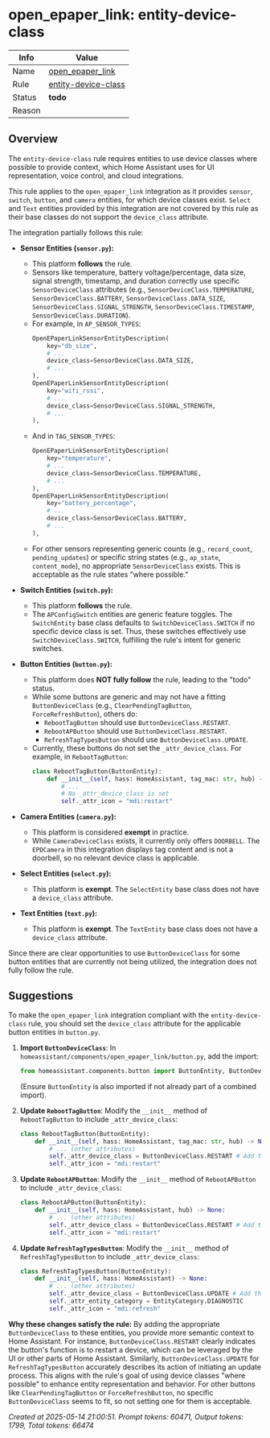 # open_epaper_link: entity-device-class

| Info   | Value                                                                    |
|--------|--------------------------------------------------------------------------|
| Name   | [open_epaper_link](https://www.home-assistant.io/integrations/open_epaper_link/) |
| Rule   | [entity-device-class](https://developers.home-assistant.io/docs/core/integration-quality-scale/rules/entity-device-class)                                                     |
| Status | **todo**                                                                 |
| Reason |                                                                          |

## Overview

The `entity-device-class` rule requires entities to use device classes where possible to provide context, which Home Assistant uses for UI representation, voice control, and cloud integrations.

This rule applies to the `open_epaper_link` integration as it provides `sensor`, `switch`, `button`, and `camera` entities, for which device classes exist. `Select` and `Text` entities provided by this integration are not covered by this rule as their base classes do not support the `device_class` attribute.

The integration partially follows this rule:

*   **Sensor Entities (`sensor.py`):**
    *   This platform **follows** the rule.
    *   Sensors like temperature, battery voltage/percentage, data size, signal strength, timestamp, and duration correctly use specific `SensorDeviceClass` attributes (e.g., `SensorDeviceClass.TEMPERATURE`, `SensorDeviceClass.BATTERY`, `SensorDeviceClass.DATA_SIZE`, `SensorDeviceClass.SIGNAL_STRENGTH`, `SensorDeviceClass.TIMESTAMP`, `SensorDeviceClass.DURATION`).
    *   For example, in `AP_SENSOR_TYPES`:
        ```python
        OpenEPaperLinkSensorEntityDescription(
            key="db_size",
            # ...
            device_class=SensorDeviceClass.DATA_SIZE,
            # ...
        ),
        OpenEPaperLinkSensorEntityDescription(
            key="wifi_rssi",
            # ...
            device_class=SensorDeviceClass.SIGNAL_STRENGTH,
            # ...
        ),
        ```
    *   And in `TAG_SENSOR_TYPES`:
        ```python
        OpenEPaperLinkSensorEntityDescription(
            key="temperature",
            # ...
            device_class=SensorDeviceClass.TEMPERATURE,
            # ...
        ),
        OpenEPaperLinkSensorEntityDescription(
            key="battery_percentage",
            # ...
            device_class=SensorDeviceClass.BATTERY,
            # ...
        ),
        ```
    *   For other sensors representing generic counts (e.g., `record_count`, `pending_updates`) or specific string states (e.g., `ap_state`, `content_mode`), no appropriate `SensorDeviceClass` exists. This is acceptable as the rule states "where possible."

*   **Switch Entities (`switch.py`):**
    *   This platform **follows** the rule.
    *   The `APConfigSwitch` entities are generic feature toggles. The `SwitchEntity` base class defaults to `SwitchDeviceClass.SWITCH` if no specific device class is set. Thus, these switches effectively use `SwitchDeviceClass.SWITCH`, fulfilling the rule's intent for generic switches.

*   **Button Entities (`button.py`):**
    *   This platform does **NOT fully follow** the rule, leading to the "todo" status.
    *   While some buttons are generic and may not have a fitting `ButtonDeviceClass` (e.g., `ClearPendingTagButton`, `ForceRefreshButton`), others do:
        *   `RebootTagButton` should use `ButtonDeviceClass.RESTART`.
        *   `RebootAPButton` should use `ButtonDeviceClass.RESTART`.
        *   `RefreshTagTypesButton` should use `ButtonDeviceClass.UPDATE`.
    *   Currently, these buttons do not set the `_attr_device_class`. For example, in `RebootTagButton`:
        ```python
        class RebootTagButton(ButtonEntity):
            def __init__(self, hass: HomeAssistant, tag_mac: str, hub) -> None:
                # ...
                # No _attr_device_class is set
                self._attr_icon = "mdi:restart"
        ```

*   **Camera Entities (`camera.py`):**
    *   This platform is considered **exempt** in practice.
    *   While `CameraDeviceClass` exists, it currently only offers `DOORBELL`. The `EPDCamera` in this integration displays tag content and is not a doorbell, so no relevant device class is applicable.

*   **Select Entities (`select.py`):**
    *   This platform is **exempt**. The `SelectEntity` base class does not have a `device_class` attribute.

*   **Text Entities (`text.py`):**
    *   This platform is **exempt**. The `TextEntity` base class does not have a `device_class` attribute.

Since there are clear opportunities to use `ButtonDeviceClass` for some button entities that are currently not being utilized, the integration does not fully follow the rule.

## Suggestions

To make the `open_epaper_link` integration compliant with the `entity-device-class` rule, you should set the `device_class` attribute for the applicable button entities in `button.py`.

1.  **Import `ButtonDeviceClass`**:
    In `homeassistant/components/open_epaper_link/button.py`, add the import:
    ```python
    from homeassistant.components.button import ButtonEntity, ButtonDeviceClass
    ```
    (Ensure `ButtonEntity` is also imported if not already part of a combined import).

2.  **Update `RebootTagButton`**:
    Modify the `__init__` method of `RebootTagButton` to include `_attr_device_class`:
    ```python
    class RebootTagButton(ButtonEntity):
        def __init__(self, hass: HomeAssistant, tag_mac: str, hub) -> None:
            # ... (other attributes)
            self._attr_device_class = ButtonDeviceClass.RESTART # Add this line
            self._attr_icon = "mdi:restart"
    ```

3.  **Update `RebootAPButton`**:
    Modify the `__init__` method of `RebootAPButton` to include `_attr_device_class`:
    ```python
    class RebootAPButton(ButtonEntity):
        def __init__(self, hass: HomeAssistant, hub) -> None:
            # ... (other attributes)
            self._attr_device_class = ButtonDeviceClass.RESTART # Add this line
            self._attr_icon = "mdi:restart"
    ```

4.  **Update `RefreshTagTypesButton`**:
    Modify the `__init__` method of `RefreshTagTypesButton` to include `_attr_device_class`:
    ```python
    class RefreshTagTypesButton(ButtonEntity):
        def __init__(self, hass: HomeAssistant) -> None:
            # ... (other attributes)
            self._attr_device_class = ButtonDeviceClass.UPDATE # Add this line
            self._attr_entity_category = EntityCategory.DIAGNOSTIC
            self._attr_icon = "mdi:refresh"
    ```

**Why these changes satisfy the rule:**
By adding the appropriate `ButtonDeviceClass` to these entities, you provide more semantic context to Home Assistant. For instance, `ButtonDeviceClass.RESTART` clearly indicates the button's function is to restart a device, which can be leveraged by the UI or other parts of Home Assistant. Similarly, `ButtonDeviceClass.UPDATE` for `RefreshTagTypesButton` accurately describes its action of initiating an update process. This aligns with the rule's goal of using device classes "where possible" to enhance entity representation and behavior. For other buttons like `ClearPendingTagButton` or `ForceRefreshButton`, no specific `ButtonDeviceClass` seems to fit, so not setting one for them is acceptable.

_Created at 2025-05-14 21:00:51. Prompt tokens: 60471, Output tokens: 1799, Total tokens: 66474_
